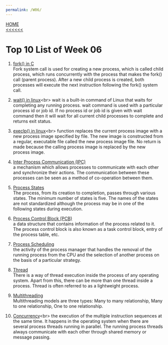 ```yaml
---
permalink: /W06/
---
```

[HOME](../)<br>
[<<<<<<](../W05)
<br>
# Top 10 List of Week 06

1. [fork() in C](https://www.geeksforgeeks.org/fork-system-call/)<br>
Fork system call is used for creating a new process, which is called child process, which runs concurrently with the process that makes the fork() call (parent process). After a new child process is created, both processes will execute the next instruction following the fork() system call.

2. [wait() in linux](https://linuxhint.com/wait_command_linux/#:~:text=wait%20is%20a%20built%2Din,process%20id%20or%20job%20id.&text=If%20no%20process%20id%20or,complete%20and%20returns%20exit%20status.)<br>
wait is a built-in command of Linux that waits for completing any running process. wait command is used with a particular process id or job id. If no process id or job id is given with wait command then it will wait for all current child processes to complete and returns exit status.

3. [execlp() in linux](http://www.qnx.com/developers/docs/6.5.0SP1.update/com.qnx.doc.neutrino_lib_ref/e/execlp.html#:~:text=The%20execlp()%20function%20replaces,by%20the%20new%20process%20image.)<br>
function replaces the current process image with a new process image specified by file. The new image is constructed from a regular, executable file called the new process image file. No return is made because the calling process image is replaced by the new process image.

4. [Inter Process Communication (IPC)](https://www.geeksforgeeks.org/inter-process-communication-ipc/#:~:text=Inter%20process%20communication%20(IPC)%20is,Message%20passing)<br>
a mechanism which allows processes to communicate with each other and synchronize their actions. The communication between these processes can be seen as a method of co-operation between them.

5. [Process States](https://www.javatpoint.com/os-process-states)<br>
The process, from its creation to completion, passes through various states. The minimum number of states is five. The names of the states are not standardized although the process may be in one of the following states during execution.

6. [Process Control Block (PCB)](https://www.tutorialspoint.com/what-is-process-control-block-pcb)<br>
a data structure that contains information of the process related to it. The process control block is also known as a task control block, entry of the process table, etc.

7. [Process Scheduling](https://www.tutorialspoint.com/operating_system/os_process_scheduling.htm)<br>
the activity of the process manager that handles the removal of the running process from the CPU and the selection of another process on the basis of a particular strategy.

8. [Thread](https://www.javatpoint.com/threads-in-operating-system)<br>
There is a way of thread execution inside the process of any operating system. Apart from this, there can be more than one thread inside a process. Thread is often referred to as a lightweight process.

9. [Multithreading](https://www.tutorialspoint.com/operating_system/os_multi_threading.htm)<br>
Multithreading models are three types: Many to many relationship, Many to one relationship, One to one relationship.

10. [Concurrency](https://www.geeksforgeeks.org/concurrency-in-operating-system/#:~:text=Concurrency%20is%20the%20execution%20of,shared%20memory%20or%20message%20passing.)<br>
the execution of the multiple instruction sequences at the same time. It happens in the operating system when there are several process threads running in parallel. The running process threads always communicate with each other through shared memory or message passing.
